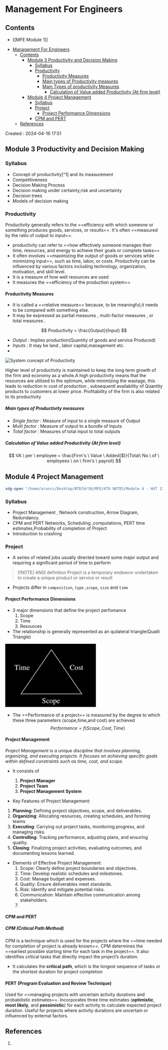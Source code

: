 # Management For Engineers


## Contents
- [[MFE Module 1]]
<!--toc:start-->
- [Management For Engineers](#management-for-engineers)
  - [Contents](#contents)
    - [Module 3 Productivity and Decision Making](#module-3-productivity-and-decision-making)
      - [Syllabus](#syllabus)
      - [Productivity](#productivity)
        - [Productivity Measures](#productivity-measures)
        - [Main types of Productivity measures](#main-types-of-productivity-measures)
        - [Main Types of productivity Measures](#main-types-of-productivity-measures)
          - [Calculation of Value added Productivity (At firm level)](#calculation-of-value-added-productivity-at-firm-level)
    - [Module 4 Project Management](#module-4-project-management)
      - [Syllabus](#syllabus)
      - [Project](#project)
        - [Project Performance Dimensions](#project-performance-dimensions)
      - [CPM and PERT](#cpm-and-pert)
  - [References](#references)
<!--toc:end-->

Created : 2024-04-16 17:51



## Module 3 Productivity and Decision Making

### Syllabus

- Concept of productivity[^1] and its measurement
- Competitiveness
- Decision Making Process
- Decision making under certainty,risk and uncertainty 
- Decision trees 
- Models of decision making
### Productivity 
Productivity generally refers to the ==efficiency with which someone or something produces goods, services, or results==. It's often ==measured by the ratio of output to input==.
- productivity can refer to ==how effectively someone manages their time, resources, and energy to achieve their goals or complete tasks==
- It often involves ==maximizing the output of goods or services while minimizing input==, such as time, labor, or costs. Productivity can be influenced by various factors including technology, organization, motivation, and skill level.
- It is a measure of how well resources are used
- It measures the ==efficiency of the production system==
#### Productivity Measures
- It is called a ==relative measure== because, to be meaningful,it needs to be compared with something else.
- It may be expressed as partial measures , multi-factor measures , or total measures .

$$
Productivity = \frac{Output}{Input}
$$
-  *Output* : Implies production(Quantity of goods and service Produced)
- *Inputs* : It may be land , labor capital,management etc.
- 
![System concept of Productivity](System%20concept%20of%20Productivity.canvas)

Higher level of productivity is maintained to keep the long term growth of the firm and economy as a whole.A high productivity means that the resources are utilized to the optimum, while minimizing the wastage, this leads to reduction in cost of production , subsequentl availability of Quantity products to customers at lower price. Profitability of the firm is also related to its productivity

##### Main types of Productivity measures 
- *Single factor* : Measure of input to a single measure of Output
- *Multi factor* : Measure of output to a bundle of Inputs
- *Total factor* : Measures of total input to total outputs

##### Calculation of Value added Productivity (At firm level)
$$
VA \ per \ employee = \frac{Firm's \ Value  \ Added($)}{Total\ No.\ of \ employees \ on \ firm's \ payroll}
$$




## Module 4 Project Management
```bash
xdg-open "/home/aruncs/Desktop/BTECH/S6/MFE/KTU NOTES/Module 4 - HUT 310 -Ktunotes.in (1).pdf" &>/dev/null
```

### Syllabus

- Project Management , Network construction, Arrow Diagram, Redundancy.
- CPM and PERT Networks, Scheduling ,computations, PERT time estimates,Probability of completion of Project 
- Introduction to crashing

### Project 
- A series of related jobs usually directed toward some major output and requiring a significant period of time to perform

> [!NOTE] ANSI definition
> Project is a temporary endeavor undertaken to create a unique product or service or result 

- Projects differ in `composition`, `type` ,`scope`, `size` and `time`

#### Project Performance Dimensions
- 3 major dimensions that define the project perfomance
  1. Scope 
  2. Time
  3. Resources
- The relationship is generally represented as an quilateral triangle(Qualit Triangle)


![](Pasted%20image%2020240417010147.png)

- The ==Performance of a project== is measured by the degree to which these three parameters (scope,time,and cost) are achieved
$$
Performance = f(Scope,Cost,Time)
$$

#### Project Management
*Project Management is a unique discipline that involves planning, organizing, and executing projects. It focuses on achieving specific goals within defined constraints such as time, cost, and scope.*

- It consists of 
  1. **Project Manager**
  3. **Project Team**
  3. **Project Management System**

- Key Features of Project Management:
 1. **Planning**: Defining project objectives, scope, and deliverables.
 2. **Organizing**: Allocating resources, creating schedules, and forming teams
 3. **Executing**: Carrying out project tasks, monitoring progress, and managing risks.
 4. **Controlling**: Tracking performance, adjusting plans, and ensuring quality.
 5. **Closing**: Finalizing project activities, evaluating outcomes, and documenting lessons learned.
- Elements of Effective Project Management:
	1. Scope: Clearly define project boundaries and objectives.
	2. Time: Develop realistic schedules and milestones.
	3. Cost: Manage budget and expenses.
	4. Quality: Ensure deliverables meet standards.
	5. Risk: Identify and mitigate potential risks.
	6. Communication: Maintain effective communication among stakeholders.
	7. 
#### CPM and PERT

##### CPM (Critical Path Method)
CPM is a technique which is used for the projects where the ==time needed for completion of project is already known==. CPM determines the ==earliest possible starting time for each task in the project==. It also identifies critical tasks that directly impact the project’s duration. 
- It calculates the **critical path**, which is the longest sequence of tasks or the shortest duration for project completion
#### **PERT (Program Evaluation and Review Technique)**
Used for ==managing projects with uncertain activity durations and probabilistic estimates==. Incorporates three time estimates (**optimistic**, **most likely**, and **pessimistic**) for each activity to calculate expected project duration. Useful for projects where activity durations are uncertain or influenced by external factors.





## References
1. 
